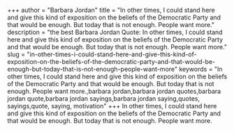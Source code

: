 +++
author = "Barbara Jordan"
title = "In other times, I could stand here and give this kind of exposition on the beliefs of the Democratic Party and that would be enough. But today that is not enough. People want more."
description = "the best Barbara Jordan Quote: In other times, I could stand here and give this kind of exposition on the beliefs of the Democratic Party and that would be enough. But today that is not enough. People want more."
slug = "in-other-times-i-could-stand-here-and-give-this-kind-of-exposition-on-the-beliefs-of-the-democratic-party-and-that-would-be-enough-but-today-that-is-not-enough-people-want-more"
keywords = "In other times, I could stand here and give this kind of exposition on the beliefs of the Democratic Party and that would be enough. But today that is not enough. People want more.,barbara jordan,barbara jordan quotes,barbara jordan quote,barbara jordan sayings,barbara jordan saying,quotes, sayings,quote, saying, motivation"
+++
In other times, I could stand here and give this kind of exposition on the beliefs of the Democratic Party and that would be enough. But today that is not enough. People want more.
